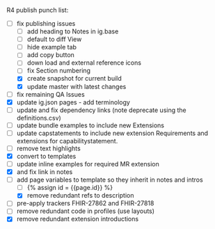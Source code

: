 R4 publish punch list:

- [ ] fix publishing issues
  - [ ] add heading to Notes in ig.base
  - [ ] default to diff View
  - [ ] hide example tab
  - [ ] add copy button
  - [ ] down load and external reference icons
  - [ ] fix Section  numbering
  - [X] create snapshot for current build
  - [X] update master with latest changes
- [ ] fix remaining QA Issues
- [X] update ig.json pages - add terminology
- [ ] update and fix dependency links (note deprecate using the definitions.csv)
- [ ] update bundle examples to include new Extensions
- [ ] update capstatements to include new extension Requirements and
extensions for capabilitystatement.
- [ ] remove text highlights
- [X] convert to templates
- [ ] update inline examples for required MR extension
- [X] and fix link in notes
- [ ] add page variables to template so they inherit in notes and intros
   - [ ] {% assign id = {{page.id}} %}
   - [X] remove redundant refs to description
- [ ] pre-apply trackers FHIR-27862 and FHIR-27818
- [ ] remove redundant code in profiles (use layouts)
- [X] remove redundant extension introductions

